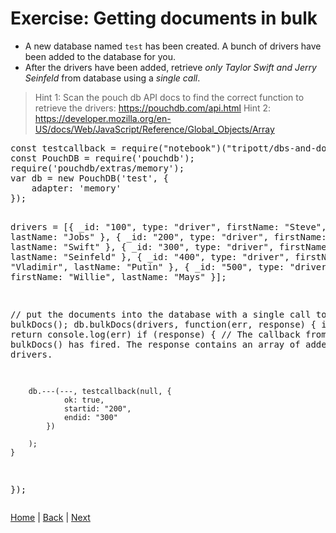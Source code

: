# Exercise: Getting documents in bulk

- A new database named `test` has been created.  A bunch of drivers have been added to the database for you.  
- After the drivers have been added, retrieve _only Taylor Swift and Jerry Seinfeld_ from database using a _single call_.
> Hint 1: Scan the pouch db API docs to find the correct function to retrieve the drivers:  https://pouchdb.com/api.html
> Hint 2: https://developer.mozilla.org/en-US/docs/Web/JavaScript/Reference/Global_Objects/Array

<div class="tonic">
<pre>
const testcallback = require("notebook")("tripott/dbs-and-docs-test-bulkget/latest");
const PouchDB = require('pouchdb');
require('pouchdb/extras/memory');
var db = new PouchDB('test', {
    adapter: 'memory'
});

drivers = [{
        _id: "100",
        type: "driver",
        firstName: "Steve",
        lastName: "Jobs"
    }, {
        _id: "200",
        type: "driver",
        firstName: "Taylor",
        lastName: "Swift"
    }, {
        _id: "300",
        type: "driver",
        firstName: "Jerry",
        lastName: "Seinfeld"
    }, {
        _id: "400",
        type: "driver",
        firstName: "Vladimir",
        lastName: "Putin"
    }, {
        _id: "500",
        type: "driver",
        firstName: "Willie",
        lastName: "Mays"
    }];

// put the documents into the database with a single call to bulkDocs();
db.bulkDocs(drivers, function(err, response) {
    if (err) return console.log(err)
    if (response) {
        // The callback from the call to bulkDocs() has fired.  The response contains an array of added drivers.

        db.---(---, testcallback(null, {
                ok: true,
                startid: "200",
                endid: "300"
            })

        );
    }
});
</pre>
</div>

[Home](/)  |  [Back](/dbs-and-docs/6)  |  [Next](/dbs-and-docs/8)   
